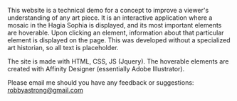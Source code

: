 This website is a technical demo for a concept to improve a viewer's understanding of any art piece. It is an interactive application where a mosaic in the Hagia Sophia is displayed, and its most important elements are hoverable. Upon clicking an element, information about that particular element is displayed on the page. This was developed without a specialized art historian, so all text is placeholder.

The site is made with HTML, CSS, JS (Jquery). The hoverable elements are created with Affinity Designer (essentially Adobe Illustrator).

Please email me should you have any feedback or suggestions: robbyastrong@gmail.com
